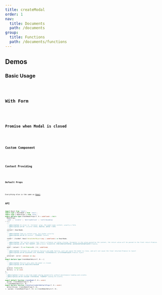 ```yaml
---
title: createModal
order: 1
nav:
  title: Documents
  path: /documents
group:
  title: Functions
  path: /documents/functions
---
```


## Demos

### Basic Usage

<code title="Basic" src="./demos/basic.tsx" />

### With Form

<code
  title="With Form"
  src="./demos/with-form.tsx"
  desc="Attempts to call `Form`'s `validateFieldsReturnFormatValue` or `validateFields` method when you click Ok button, and its returned value will be passed to `onOk`. If `onOk` returns a promise, Ok button will be loading until the promise done, if rejected, the modal won't close."
/>

### Promise when Modal is closed

<code
  title="Promise"
  src="./demos/with-form-promise.tsx"
  desc="Results only when the modal is closed."
/>

### Custom Component

<code
  title="Custom Component"
  src="./demos/custom-component.tsx"
  desc="Custom Component is treated like a form."
/>

### Context Providing

<code
  title="Context Providing"
  src="./demos/context.tsx"
/>

### Default Props

<code
  title="Default Props"
  src="./demos/default-props.tsx"
  desc="You can fill some common props in advance to make your code clearer."
/>

Everything else is the same as [Modal](https://ant.design/components/modal/#header).

## API

```ts
import React from 'react';
import type { ReactNode } from 'react';
import type { ModalProps } from 'antd';
export declare type CreateModalProps<T, R = undefined> = Omit<
  ModalProps,
  'onOk' | 'visible' | 'destroyOnClose' | 'confirmLoading'
> & {
  /**
   * @description An alias to `children` prop. The modal body content, usually a form.
   * @description.zh-CN `children`的别名，弹窗内容，通常是一个表单。
   * */
  content?: ReactNode;
  /**
   * @description Same as content prop, but higher priority
   * @description.zh-CN 同 content ，优先级高于 content
   * */
  render?: (formRef: React.MutableRefObject<any | undefined>) => ReactNode;
  /**
   * @description "Ok" button events that return a Promise can delay closing. Parameter is the value passed by the content, the return value will be passed to the final return Promise.
   * @description.zh-CN “确认”按钮事件，返回 promise 可以延迟关闭。参数为弹窗内容传递的值，返回值会被传递给最终返回的 Promise。
   * */
  onOk?: (values?: T) => Promise<R> | R | undefined;
  /**
   * @description Callback for validation failure and onOk failure, will not cause the modal to close, and will not cause the final returned Promise to reject
   * @description.zh-CN 验证失败和 onOk 失败的回调，不会导致弹窗关闭，也不会导致最终返回的 Promise reject
   * */
  onFailed?: (error: unknown) => any;
};
export declare type CreateModalReturn<T, R> = {
  /**
   * @description Results only when the modal is closed.
   * @description.zh-CN 弹窗关闭时才有的结果
   */
  promise: Promise<R>;
  destory: () => void;
};
/**
 * @description Create a one-time modal dialog dynamically without maintenance loading and visible.
 * @description.zh-CN 动态创建一次性的模态框，不需要维护 loading 和 visible。
 */
export default function createModal<T, R = void>(
  params: CreateModalProps<T, R>,
): CreateModalReturn<T, R>;
export declare function createFunctionWithDefaultProps<T, R = void>(
  defaultParams: CreateModalProps<T, R>,
): (params: CreateModalProps<T, R>) => CreateModalReturn<T, R>;
```
